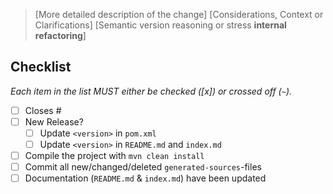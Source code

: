> [More detailed description of the change] [Considerations, Context or Clarifications] [Semantic version reasoning or stress **internal refactoring**]

## Checklist
*Each item in the list MUST either be checked ([x]) or crossed off (`~`).*
- [ ] Closes #
- [ ] New Release?
  - [ ] Update `<version>` in `pom.xml`
  - [ ] Update `<version>` in `README.md` and `index.md`
- [ ] Compile the project with `mvn clean install`
- [ ] Commit all new/changed/deleted `generated-sources`-files
- [ ] Documentation (`README.md` & `index.md`) have been updated
